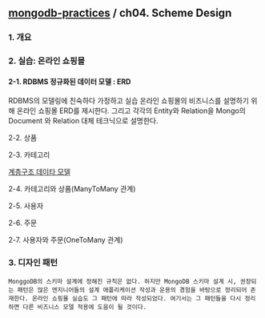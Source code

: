 ## [mongodb-practices](https://github.com/kickscar-db/mongodb-practices) / ch04. Scheme Design

### 1. 개요
### 2. 실습: 온라인 쇼핑몰

#### 2-1. RDBMS 정규화된 데이터 모델 : ERD

RDBMS의 모델링에 친숙하다 가정하고 실습 온라인 쇼핑몰의 비즈니스를 설명하기 위해 온라인 쇼핑몰 ERD를 제시한다. 그리고 각각의 Entity와 Relation을 Mongo의 Document 와 Relation 대체 테크닉으로 설명한다.

2-2. 상품

2-3. 카테고리

[계층구조 데이타 모델](http://mikehillyer.com/articles/managing-hierarchical-data-in-mysql/)

2-4. 카테고리와 상품(ManyToMany 관계)

2-5. 사용자

2-6. 주문

2-7. 사용자와 주문(OneToMany 관계) 

### 3. 디자인 패턴 

 	MonggoDB의 스키마 설계에 정해진 규칙은 없다. 하지만 MongoDB 스키마 설계 시, 권장되는 패턴은 많은 엔지니어들의 설계 애플리케이션 작성과 운용의 경험을 바탕으로 정리되어 존재한다. 온라인 쇼핑몰 실습도 그 패턴에 따라 작성되었다. 여기서는 그 패턴들을 다시 정리하면 다른 비즈니스 모델 적용에 도움이 될 것이다.     

### 
